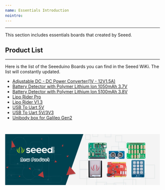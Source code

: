 ```yaml
---
name: Essentials Introduction
nointro:
---
```


---
This section includes essentials boards that created by Seeed.

## Product  List
---

Here is the list of the Seeeduino Boards you can find in the Seeed WiKi. The list will constantly updated.

- [Adjustable DC - DC Power Converter(1V - 12V1.5A)](/Adjustable_DC_DC_Power_Converter_1V-12V-1.5A/)
- [Battery Detector with Polymer Lithium Ion 1050mAh 3.7V](/Battery_Detector_with_Polymer_Lithium_Ion_1050mAh_3.7V/)
- [Battery Detector with Polymer Lithium Ion 5100mAh 3.8V](/Battery_Detector_with_Polymer_Lithium_Ion_5100mAh_3.8V/)
- [Lipo Rider Pro](/Lipo_Rider_Pro/)
- [Lipo Rider V1.3](/Lipo_Rider_V1.3/)
- [USB To Uart 5V](/USB_To_Uart_5V/)
- [USB To Uart 5V/3V3](/USB_To_Uart_5V_3V3/)
- [Unibody box for Galileo Gen2](/Unibody_box_for_Galileo_Gen2/)

<br /><p style="text-align:center"><a href="https://www.seeedstudio.com/act-4.html?utm_source=wiki&utm_medium=wikibanner&utm_campaign=newproducts" target="_blank"><img src="https://github.com/SeeedDocument/Wiki_Banner/raw/master/new_product.jpg" /></a></p>